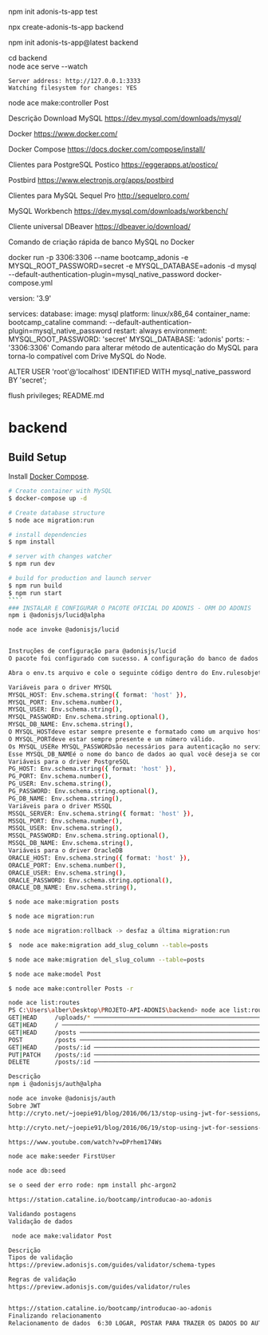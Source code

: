 npm init adonis-ts-app test

npx create-adonis-ts-app backend


npm init adonis-ts-app@latest backend

cd backend                                 
node ace serve --watch                     
                                                 

                                                 
    Server address: http://127.0.0.1:3333        
    Watching filesystem for changes: YES         

node ace make:controller Post

Descrição
Download MySQL
https://dev.mysql.com/downloads/mysql/

Docker
https://www.docker.com/

Docker Compose
https://docs.docker.com/compose/install/

Clientes para PostgreSQL
Postico
https://eggerapps.at/postico/

Postbird
https://www.electronjs.org/apps/postbird

Clientes para MySQL
Sequel Pro
http://sequelpro.com/

MySQL Workbench
https://dev.mysql.com/downloads/workbench/

Cliente universal
DBeaver
https://dbeaver.io/download/

Comando de criação rápida de banco MySQL no Docker

docker run -p 3306:3306 --name bootcamp_adonis -e MYSQL_ROOT_PASSWORD=secret -e MYSQL_DATABASE=adonis -d mysql --default-authentication-plugin=mysql_native_password
docker-compose.yml

version: '3.9'

services:
  database:
    image: mysql
    platform: linux/x86_64
    container_name: bootcamp_cataline
    command: --default-authentication-plugin=mysql_native_password
    restart: always
    environment:
      MYSQL_ROOT_PASSWORD: 'secret'
      MYSQL_DATABASE: 'adonis'
    ports:
      - '3306:3306'
Comando para alterar método de autenticação do MySQL para torna-lo compatível com Drive MySQL do Node.

ALTER USER 'root'@'localhost' IDENTIFIED WITH mysql_native_password BY 'secret';

flush privileges;
README.md

# backend

## Build Setup

Install [Docker Compose](https://docs.docker.com/compose/install/).

```bash
# Create container with MySQL
$ docker-compose up -d

# Create database structure
$ node ace migration:run

# install dependencies
$ npm install

# server with changes watcher
$ npm run dev

# build for production and launch server
$ npm run build
$ npm run start
```´
### INSTALAR E CONFIGURAR O PACOTE OFICIAL DO ADONIS - ORM DO ADONIS 
npm i @adonisjs/lucid@alpha  

node ace invoke @adonisjs/lucid


Instruções de configuração para @adonisjs/lucid
O pacote foi configurado com sucesso. A configuração do banco de dados armazenada no config/database.tsarquivo depende das seguintes variáveis ​​de ambiente e, portanto, recomendamos validá-las.

Abra o env.ts arquivo e cole o seguinte código dentro do Env.rulesobjeto.

Variáveis ​​para o driver MYSQL
MYSQL_HOST: Env.schema.string({ format: 'host' }),
MYSQL_PORT: Env.schema.number(),
MYSQL_USER: Env.schema.string(),
MYSQL_PASSWORD: Env.schema.string.optional(),
MYSQL_DB_NAME: Env.schema.string(),
O MYSQL_HOSTdeve estar sempre presente e formatado como um arquivo host.
O MYSQL_PORTdeve estar sempre presente e um número válido.
Os MYSQL_USERe MYSQL_PASSWORDsão necessários para autenticação no servidor de banco de dados. A senha está marcada como opcional, pois muitos servidores de banco de dados locais estão configurados para funcionar sem senhas.
Esse MYSQL_DB_NAMEé o nome do banco de dados ao qual você deseja se conectar.
Variáveis ​​para o driver PostgreSQL
PG_HOST: Env.schema.string({ format: 'host' }),
PG_PORT: Env.schema.number(),
PG_USER: Env.schema.string(),
PG_PASSWORD: Env.schema.string.optional(),
PG_DB_NAME: Env.schema.string(),
Variáveis ​​para o driver MSSQL
MSSQL_SERVER: Env.schema.string({ format: 'host' }),
MSSQL_PORT: Env.schema.number(),
MSSQL_USER: Env.schema.string(),
MSSQL_PASSWORD: Env.schema.string.optional(),
MSSQL_DB_NAME: Env.schema.string(),
Variáveis ​​para o driver OracleDB
ORACLE_HOST: Env.schema.string({ format: 'host' }),
ORACLE_PORT: Env.schema.number(),
ORACLE_USER: Env.schema.string(),
ORACLE_PASSWORD: Env.schema.string.optional(),
ORACLE_DB_NAME: Env.schema.string(),

$ node ace make:migration posts 

$ node ace migration:run

$ node ace migration:rollback -> desfaz a última migration:run

$  node ace make:migration add_slug_column --table=posts

$ node ace make:migration del_slug_column --table=posts

$ node ace make:model Post

$ node ace make:controller Posts -r

node ace list:routes
PS C:\Users\alber\Desktop\PROJETO-API-ADONIS\backend> node ace list:routes
GET|HEAD     /uploads/* ───────────────────────────────────────────────────────────────── drive.local.serve › Closure
GET|HEAD     / ────────────────────────────────────────────────────────────────────────────────────────────── Closure
GET|HEAD     /posts ───────────────────────────────────────────────────────────── posts.index › PostsController.index
POST         /posts ───────────────────────────────────────────────────────────── posts.store › PostsController.store
GET|HEAD     /posts/:id ─────────────────────────────────────────────────────────── posts.show › PostsController.show
PUT|PATCH    /posts/:id ─────────────────────────────────────────────────────── posts.update › PostsController.update
DELETE       /posts/:id ───────────────────────────────────────────────────── posts.destroy › PostsController.destroy

Descrição
npm i @adonisjs/auth@alpha

node ace invoke @adonisjs/auth
Sobre JWT
http://cryto.net/~joepie91/blog/2016/06/13/stop-using-jwt-for-sessions/

http://cryto.net/~joepie91/blog/2016/06/19/stop-using-jwt-for-sessions-part-2-why-your-solution-doesnt-work/

https://www.youtube.com/watch?v=DPrhem174Ws

node ace make:seeder FirstUser

node ace db:seed

se o seed der erro rode: npm install phc-argon2

https://station.cataline.io/bootcamp/introducao-ao-adonis

Validando postagens
Validação de dados

 node ace make:validator Post

Descrição
Tipos de validação
https://preview.adonisjs.com/guides/validator/schema-types

Regras de validação
https://preview.adonisjs.com/guides/validator/rules


https://station.cataline.io/bootcamp/introducao-ao-adonis
Finalizando relacionamento
Relacionamento de dados  6:30 LOGAR, POSTAR PARA TRAZER OS DADOS DO AUTHOR

